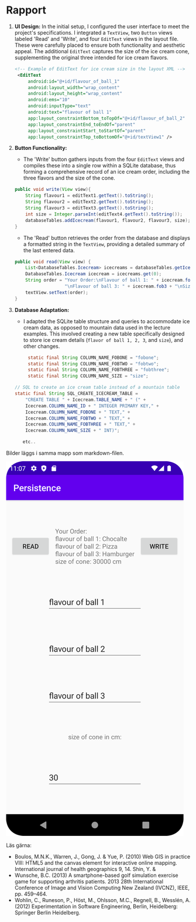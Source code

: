 
# Rapport

1. **UI Design:**
   In the initial setup, I configured the user interface to meet the project's specifications. I integrated a `TextView`, two `Button` views labeled 'Read' and 'Write', and four `EditText` views in the layout file. These were carefully placed to ensure both functionality and aesthetic appeal. The additional `EditText` captures the size of the ice cream cone, supplementing the original three intended for ice cream flavors.

   ```xml
   <!-- Example of EditText for ice cream size in the layout XML -->
    <EditText
        android:id="@+id/flavour_of_ball_1"
        android:layout_width="wrap_content"
        android:layout_height="wrap_content"
        android:ems="10"
        android:inputType="text"
        android:text="flavour of ball 1"
        app:layout_constraintBottom_toTopOf="@+id/flavour_of_ball_2"
        app:layout_constraintEnd_toEndOf="parent"
        app:layout_constraintStart_toStartOf="parent"
        app:layout_constraintTop_toBottomOf="@+id/textView1" />
   ```

2. **Button Functionality:**
   - The 'Write' button gathers inputs from the four `EditText` views and compiles these into a single row within a SQLite database, thus forming a comprehensive record of an ice cream order, including the three flavors and the size of the cone.
   
   ```java
   public void write(View view){
       String flavour1 = editText1.getText().toString();
       String flavour2 = editText2.getText().toString();
       String flavour3 = editText3.getText().toString();
       int size = Integer.parseInt(editText4.getText().toString());
       databaseTables.addIcecream(flavour1, flavour2, flavour3, size);
   }
   ```

   - The 'Read' button retrieves the order from the database and displays a formatted string in the `TextView`, providing a detailed summary of the last entered data.

   ```java
   public void read(View view) {
       List<DatabaseTables.Icecream> icecreams = databaseTables.getIcecreams();
       DatabaseTables.Icecream icecream = icecreams.get(0);
       String order = "Your Order:\nFlavour of ball 1: " + icecream.fob1 + "\nFlavour of ball 2: " + icecream.fob2 +
                      "\nFlavour of ball 3: " + icecream.fob3 + "\nSize of cone: " + icecream.size + " cm";
       textView.setText(order);
   }
   ```

3. **Database Adaptation:**
   - I adapted the SQLite table structure and queries to accommodate ice cream data, as opposed to mountain data used in the lecture examples. This involved creating a new table specifically designed to store ice cream details (`flavor of ball 1, 2, 3`, and `size`), and other changes.


   ```java
        static final String COLUMN_NAME_FOBONE = "fobone";
        static final String COLUMN_NAME_FOBTWO = "fobtwo";
        static final String COLUMN_NAME_FOBTHREE = "fobthree";
        static final String COLUMN_NAME_SIZE = "size";

   ```
   
   ```java
   // SQL to create an ice cream table instead of a mountain table
   static final String SQL_CREATE_ICECREAM_TABLE = 
       "CREATE TABLE " + Icecream.TABLE_NAME + " (" +
       Icecream.COLUMN_NAME_ID + " INTEGER PRIMARY KEY," +
       Icecream.COLUMN_NAME_FOBONE + " TEXT," +
       Icecream.COLUMN_NAME_FOBTWO + " TEXT," +
       Icecream.COLUMN_NAME_FOBTHREE + " TEXT," +
       Icecream.COLUMN_NAME_SIZE + " INT)";
   ```

   ```java
      etc.. 
   ```
Bilder läggs i samma mapp som markdown-filen.

![](android1.png)

Läs gärna:

- Boulos, M.N.K., Warren, J., Gong, J. & Yue, P. (2010) Web GIS in practice VIII: HTML5 and the canvas element for interactive online mapping. International journal of health geographics 9, 14. Shin, Y. &
- Wunsche, B.C. (2013) A smartphone-based golf simulation exercise game for supporting arthritis patients. 2013 28th International Conference of Image and Vision Computing New Zealand (IVCNZ), IEEE, pp. 459–464.
- Wohlin, C., Runeson, P., Höst, M., Ohlsson, M.C., Regnell, B., Wesslén, A. (2012) Experimentation in Software Engineering, Berlin, Heidelberg: Springer Berlin Heidelberg.
